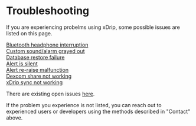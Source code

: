 # Troubleshooting  
  
If you are experiencing probelms using xDrip, some possible issues are listed on this page.  
  
  
[Bluetooth headphone interruption](./Bluetooth-headphone-interruption.md)  
[Custom sound/alarm grayed out](./Custom-sound-grayed-out.md)  
[Database restore failure](./Database-restore-failure.md)  
[Alert is silent](./Silent-alert.md)  
[Alert re-raise malfunction](./Alert-re‐raise-malfunction.md)  
[Dexcom share not working](./Dexcom-share-delta-format-change.md)  
[xDrip sync not working](./xDrip-Sync-not-working.md)  

There are existing open issues [here](https://github.com/NightscoutFoundation/xDrip/issues).  
  
If the problem you experience is not listed, you can reach out to experienced users or developers using the methods described in "Contact" above.  
